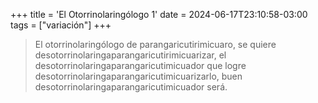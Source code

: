 +++
title = 'El Otorrinolaringólogo 1'
date = 2024-06-17T23:10:58-03:00
tags = ["variación"]
+++

> El otorrinolaringólogo de parangaricutirimicuaro, se quiere desotorrinolaringaparangaricutirimicuarizar, el desotorrinolaringaparangaricutimicuador que logre desotorrinolaringaparangaricutimicuarizarlo, buen desotorrinolaringaparangaricutimicuador será.

<!--more-->
